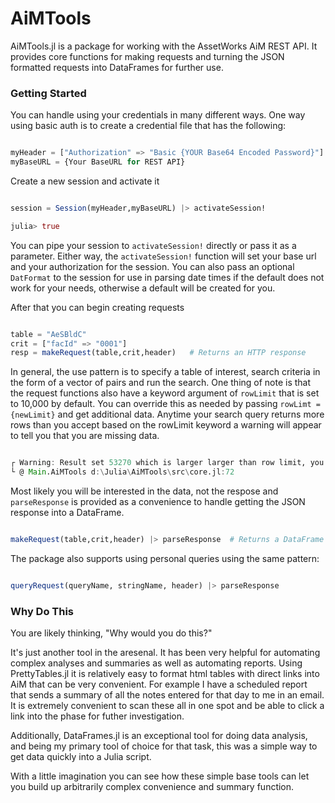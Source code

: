 # AiMTools

AiMTools.jl is a package for working with the AssetWorks AiM REST API. It provides core functions for making requests and turning the JSON formatted requests into DataFrames for further use.

### Getting Started

You can handle using your credentials in many different ways. One way using basic auth is to create a credential file that has the following:

```julia

myHeader = ["Authorization" => "Basic {YOUR Base64 Encoded Password}"]
myBaseURL = {Your BaseURL for REST API}

```

Create a new session and activate it

```julia

session = Session(myHeader,myBaseURL) |> activateSession!

julia> true
```

You can pipe your session to ```activateSession!``` directly or pass it as a parameter. Either way, the ```activateSession!``` function will set your base url and your authorization for the session. You can also pass an optional ```DatFormat``` to the session for use in parsing date times if the default does not work for your needs, otherwise a default will be created for you.

After that you can begin creating requests

```julia

table = "AeSBldC"
crit = ["facId" => "0001"]
resp = makeRequest(table,crit,header)   # Returns an HTTP response
```

In general, the use pattern is to specify a table of interest, search criteria in the form of a vector of pairs and run the search. One thing of note is that the request functions also have a keyword argument of ```rowLimit``` that is set to 10,000 by default. You can override this as needed by passing ```rowLimt = {newLimit}``` and get additional data. Anytime your search query returns more rows than you accept based on the rowLimit keyword a warning will appear to tell you that you are missing data.

```julia

┌ Warning: Result set 53270 which is larger larger than row limit, you are missing data
└ @ Main.AiMTools d:\Julia\AiMTools\src\core.jl:72

```


Most likely you will be interested in the data, not the respose and ```parseResponse``` is provided as a convenience to handle getting the JSON response into a DataFrame.

```julia

makeRequest(table,crit,header) |> parseResponse  # Returns a DataFrame of the the data returned from your query
```


The package also supports using personal queries using the same pattern:

```julia

queryRequest(queryName, stringName, header) |> parseResponse
```

### Why Do This

You are likely thinking, "Why would you do this?" 

It's just another tool in the aresenal. It has been very helpful for automating complex analyses and summaries as well as automating reports. Using PrettyTables.jl it is relatively easy to format html tables with direct links into AiM that can be very convenient. For example I have a scheduled report that sends a summary of all the notes entered for that day to me in an email. It is extremely convenient to scan these all in one spot and be able to click a link into the phase for futher investigation.

Additionally, DataFrames.jl is an exceptional tool for doing data analysis, and being my primary tool of choice for that task, this was a simple way to get data quickly into a Julia script.

With a little imagination you can see how these simple base tools can let you build up arbitrarily complex convenience and summary function.